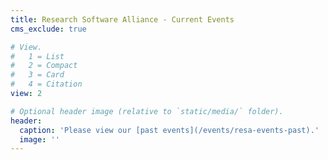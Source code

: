 ```yaml
---
title: Research Software Alliance - Current Events
cms_exclude: true

# View.
#   1 = List
#   2 = Compact
#   3 = Card
#   4 = Citation
view: 2

# Optional header image (relative to `static/media/` folder).
header:
  caption: 'Please view our [past events](/events/resa-events-past).' 
  image: ''
---
```


<div style="text-align: center; margin-top: 100px;">
</div>